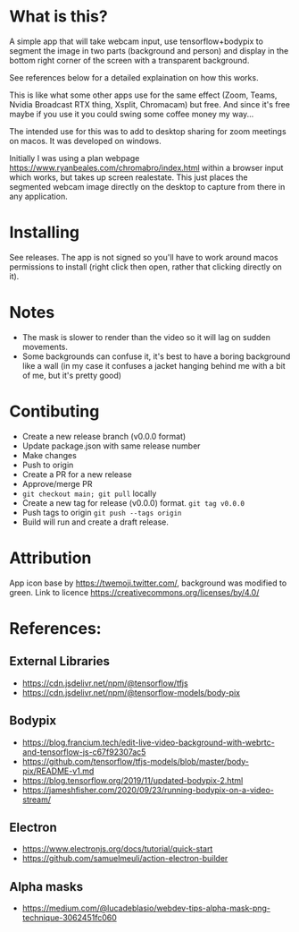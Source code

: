 # What is this?
A simple app that will take webcam input, use tensorflow+bodypix to segment the image in two parts (background and person) and display in the bottom right corner of the screen with a transparent background.

See references below for a detailed explaination on how this works.

This is like what some other apps use for the same effect (Zoom, Teams, Nvidia Broadcast RTX thing, Xsplit, Chromacam) but free. And since it's free maybe if you use it you could swing some coffee money my way...

The intended use for this was to add to desktop sharing for zoom meetings on macos. It was developed on windows.

Initially I was using a plan webpage https://www.ryanbeales.com/chromabro/index.html within a browser input which works, but takes up screen realestate. This just places the segmented webcam image directly on the desktop to capture from there in any application. 

# Installing
See releases. The app is not signed so you'll have to work around macos permissions to install (right click then open, rather that clicking directly on it).

# Notes
- The mask is slower to render than the video so it will lag on sudden movements.
- Some backgrounds can confuse it, it's best to have a boring background like a wall (in my case it confuses a jacket hanging behind me with a bit of me, but it's pretty good)

# Contibuting
- Create a new release branch (v0.0.0 format)
- Update package.json with same release number
- Make changes
- Push to origin
- Create a PR for a new release
- Approve/merge PR
- `git checkout main; git pull` locally
- Create a new tag for release (v0.0.0) format. `git tag v0.0.0`
- Push tags to origin `git push --tags origin`
- Build will run and create a draft release.

# Attribution
App icon base by https://twemoji.twitter.com/, background was modified to green. Link to licence https://creativecommons.org/licenses/by/4.0/

# References:

## External Libraries
- https://cdn.jsdelivr.net/npm/@tensorflow/tfjs
- https://cdn.jsdelivr.net/npm/@tensorflow-models/body-pix


## Bodypix
- https://blog.francium.tech/edit-live-video-background-with-webrtc-and-tensorflow-js-c67f92307ac5
- https://github.com/tensorflow/tfjs-models/blob/master/body-pix/README-v1.md
- https://blog.tensorflow.org/2019/11/updated-bodypix-2.html
- https://jameshfisher.com/2020/09/23/running-bodypix-on-a-video-stream/

## Electron
- https://www.electronjs.org/docs/tutorial/quick-start
- https://github.com/samuelmeuli/action-electron-builder

## Alpha masks
- https://medium.com/@lucadeblasio/webdev-tips-alpha-mask-png-technique-3062451fc060